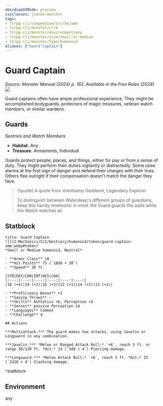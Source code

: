 ```yaml
---
obsidianUIMode: preview
cssclasses: json5e-monster
tags:
- ttrpg-cli/compendium/src/5e/xmm
- ttrpg-cli/monster/cr/4
- ttrpg-cli/monster/environment/any
- ttrpg-cli/monster/size/small-or-medium
- ttrpg-cli/monster/type/humanoid
aliases: ["Guard Captain"]
---
```

# Guard Captain
*Source: Monster Manual (2024) p. 162. Available in the Free Rules (2024)*  
![](2-Mechanics/CLI/bestiary/humanoid/img/guards.webp#right)

Guard captains often have ample professional experience. They might be accomplished bodyguards, protectors of magic treasures, veteran watch members, or similar wardens.

## Guards

*Sentries and Watch Members*

- **Habitat.** Any  
- **Treasure.** Armaments, Individual  

Guards protect people, places, and things, either for pay or from a sense of duty. They might perform their duties vigilantly or distractedly. Some raise alarms at the first sign of danger and defend their charges with their lives. Others flee outright if their compensation doesn't match the danger they face.

> [!quote] A quote from Volothamp Geddarm, Legendary Explorer  
> 
> To distinguish between Waterdeep's different groups of guardians, keep this handy mnemonic in mind: the Guard guards the walls while the Watch watches all.


## Statblock

```ad-statblock
title: Guard Captain
![](2-Mechanics/CLI/bestiary/humanoid/token/guard-captain-xmm.webp#token)
*Small or Medium humanoid, Neutral*

- **Armor Class** 18 
- **Hit Points** 75 (`10d8 + 30`) 
- **Speed** 30 ft.

|STR|DEX|CON|INT|WIS|CHA|
|:---:|:---:|:---:|:---:|:---:|:---:|
|18 (+4)|14 (+2)|16 (+3)|12 (+1)|14 (+2)|13 (+1)|

- **Proficiency Bonus** +2
- **Saving Throws** ⏤
- **Skills** Athletics +6, Perception +4
- **Senses** passive Perception 14
- **Languages** Common
- **Challenge** 4

## Actions

***Multiattack.*** The guard makes two attacks, using Javelin or Longsword in any combination.

***Javelin.*** *Melee or Ranged Attack Roll:* `+6`, reach 5 ft. or range 30/120 ft. *Hit:* 14 (`3d6 + 4`) Piercing damage.

***Longsword.*** *Melee Attack Roll:* `+6`, reach 5 ft. *Hit:* 15 (`2d10 + 4`) Slashing damage.
```
^statblock

## Environment

any